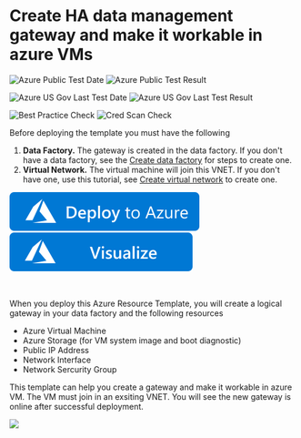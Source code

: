 # Create HA data management gateway and make it workable in azure VMs

![Azure Public Test Date](https://azurequickstartsservice.blob.core.windows.net/badges/101-mutiple-vms-with-data-management-gateway/PublicLastTestDate.svg)
![Azure Public Test Result](https://azurequickstartsservice.blob.core.windows.net/badges/101-mutiple-vms-with-data-management-gateway/PublicDeployment.svg)

![Azure US Gov Last Test Date](https://azurequickstartsservice.blob.core.windows.net/badges/101-mutiple-vms-with-data-management-gateway/FairfaxLastTestDate.svg)
![Azure US Gov Last Test Result](https://azurequickstartsservice.blob.core.windows.net/badges/101-mutiple-vms-with-data-management-gateway/FairfaxDeployment.svg)

![Best Practice Check](https://azurequickstartsservice.blob.core.windows.net/badges/101-mutiple-vms-with-data-management-gateway/BestPracticeResult.svg)
![Cred Scan Check](https://azurequickstartsservice.blob.core.windows.net/badges/101-mutiple-vms-with-data-management-gateway/CredScanResult.svg)

Before deploying the template you must have the following

1. **Data Factory.** The gateway is created in the data factory. If you don't have a data factory,  see the [Create data factory](https://docs.microsoft.com/en-us/azure/data-factory/data-factory-move-data-between-onprem-and-cloud#create-data-factory) for steps to create one.
2. **Virtual Network.** The virtual machine will join this VNET. If you don't have one, use this tutorial, see [Create virtual network](https://docs.microsoft.com/en-us/azure/virtual-network/virtual-networks-create-vnet-arm-pportal#create-a-virtual-network) to create one.

[![Deploy To Azure](https://raw.githubusercontent.com/Azure/azure-quickstart-templates/master/1-CONTRIBUTION-GUIDE/images/deploytoazure.svg?sanitize=true)]("https://portal.azure.com/#create/Microsoft.Template/uri/https%3A%2F%2Fraw.githubusercontent.com%2FAzure%2Fazure-quickstart-templates%2Fmaster%2F101-mutiple-vms-with-data-management-gateway%2Fazuredeploy.json")  [![Visualize](https://raw.githubusercontent.com/Azure/azure-quickstart-templates/master/1-CONTRIBUTION-GUIDE/images/visualizebutton.svg?sanitize=true)]("http://armviz.io/#/?load=https%3A%2F%2Fraw.githubusercontent.com%2FAzure%2Fazure-quickstart-templates%2Fmaster%2F101-mutiple-vms-with-data-management-gateway%2Fazuredeploy.json")
    

    

When you deploy this Azure Resource Template, you will create a logical gateway in your data factory and the following resources
- Azure Virtual Machine 
- Azure Storage (for VM system image and boot diagnostic)
- Public IP Address
- Network Interface
- Network Sercurity Group

This template can help you create a gateway and make it workable in azure VM. The VM must join in an exsiting VNET. You will see the new gateway is online after successful deployment.

![](images/online.png)



